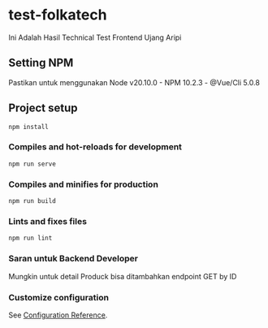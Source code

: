 # test-folkatech
Ini Adalah Hasil Technical Test Frontend Ujang Aripi

## Setting NPM
Pastikan untuk menggunakan Node v20.10.0 - NPM 10.2.3 - @Vue/Cli 5.0.8
## Project setup
```
npm install
```

### Compiles and hot-reloads for development
```
npm run serve
```

### Compiles and minifies for production
```
npm run build
```

### Lints and fixes files
```
npm run lint
```

### Saran untuk Backend Developer
Mungkin untuk detail Produck bisa ditambahkan endpoint GET by ID

### Customize configuration
See [Configuration Reference](https://cli.vuejs.org/config/).

